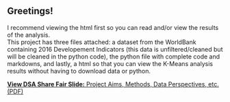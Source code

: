 ## Greetings! <br> 

I recommend viewing the html first so you can read and/or view the results of the analysis.<br>
This project has three files attached: a dataset from the WorldBank containing 2016 Developement Indicators (this data is unfiltered/cleaned but will be cleaned in the python code), the python file with complete code and markdowns, and lastly, a html so that you can view the K-Means analysis results without having to download data or python. <br>

[**View DSA Share Fair Slide:** Project Aims, Methods, Data Perspectives, etc. (PDF)](https://github.com/frances-glasser/World-Bank-ML-K-Means/blob/c3234420f9ee1e20db4f3bc4922b46c2b04c5e21/.github/workflows/Power%20Point%20Page%20of%20Project%20for%20NC%20State%20DSA%20Presentation.pdf)

